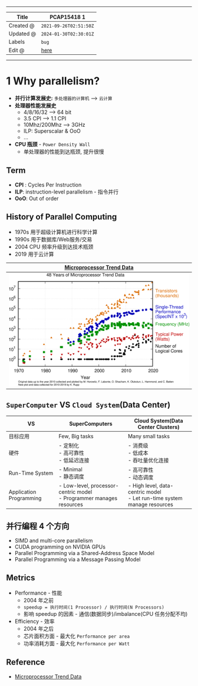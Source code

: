 -----

| Title     | PCAP15418 1                                      |
| --------- | ------------------------------------------------ |
| Created @ | `2021-09-26T02:51:50Z`                           |
| Updated @ | `2024-01-30T02:30:01Z`                           |
| Labels    | `bug`                                            |
| Edit @    | [here](https://github.com/junxnone/csc/issues/3) |

-----

# 1 Why parallelism?

  - **并行计算发展史:** `多处理器的计算机` --\> `云计算`
  - **处理器性能发展史**
      - 4/8/16/32 --\> 64 bit
      - 3.5 CPI --\> 1.1 CPI
      - 10Mhz/200Mhz --\> 3GHz
      - ILP: Superscalar & OoO
      - ...
  - **CPU 瓶颈** - `Power Density Wall`
      - 单处理器的性能到达瓶颈, 提升很慢

## Term

  - **CPI** : Cycles Per Instruction
  - **ILP**: instruction-level parallelism - 指令并行
  - **OoO**: Out of order

## History of Parallel Computing

  - 1970s 用于超级计算机进行科学计算
  - 1990s 用于数据库/Web服务/交易
  - 2004 CPU 频率升级到达技术瓶颈
  - 2019 用于云计算

| [Microprocessor Trend Data](https://github.com/karlrupp/microprocessor-trend-data) |
| ---------------------------------------------------------------------------------- |
| ![image](media/a6f048ed39a239b513c4472b316438442fe6104d.png)                       |

## `SuperComputer` VS `Cloud System`(Data Center)

| VS                      | SuperComputers                                                          | Cloud System(Data Center Clusters)                                          |
| ----------------------- | ----------------------------------------------------------------------- | --------------------------------------------------------------------------- |
| 目标应用                    | Few, Big tasks                                                          | Many small tasks                                                            |
| 硬件                      | \- 定制化<br>- 高可靠性<br>- 低延迟连接                                             | \- 消费级<br>- 低成本<br>- 吞吐量优化连接                                                |
| Run-Time System         | \- Minimal<br>- 静态调度                                                    | \- 高可靠性<br>- 动态调度                                                           |
| Application Programming | \- Low-level, processor-centric model<br>- Programmer manages resources | \- High level, data-centric model<br>- Let run-time system manage resources |

## 并行编程 4 个方向

  - SIMD and multi-core parallelism
  - CUDA programming on NVIDIA GPUs
  - Parallel Programming via a Shared-Address Space Model
  - Parallel Programming via a Message Passing Model

## Metrics

  - Performance - 性能
      - 2004 年之前
      - `speedup = 执行时间(1 Processor) / 执行时间(N Processors)`
      - 影响 speedup 的因素 - 通信(数据同步)/imbalance(CPU 任务分配不均)
  - Efficiency - 效率
      - 2004 年之后
      - 芯片面积方面 - 最大化 `Performance per area`
      - 功率消耗方面 - 最大化 `Performance per Watt`

## Reference

  - [Microprocessor Trend
    Data](https://github.com/karlrupp/microprocessor-trend-data)
